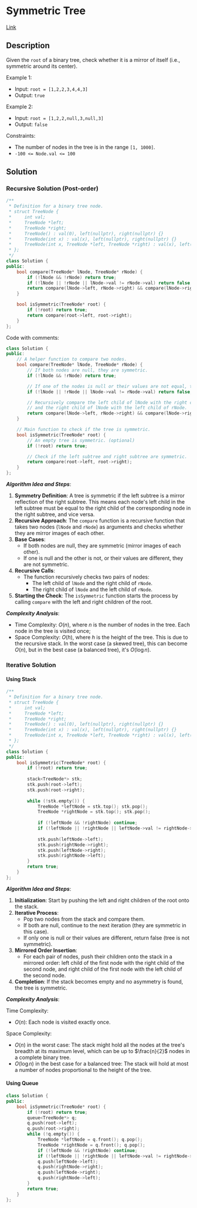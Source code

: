 # Symmetric Tree

[Link](https://leetcode.com/problems/symmetric-tree/description/)

## Description

Given the `root` of a binary tree, check whether it is a mirror of itself (i.e., symmetric around its center).

Example 1:

- Input: `root = [1,2,2,3,4,4,3]`
- Output: `true`

Example 2:

- Input: `root = [1,2,2,null,3,null,3]`
- Output: `false`

Constraints:

- The number of nodes in the tree is in the range `[1, 1000]`.
- `-100 <= Node.val <= 100`

## Solution

### Recursive Solution (Post-order)

```C++
/**
 * Definition for a binary tree node.
 * struct TreeNode {
 *     int val;
 *     TreeNode *left;
 *     TreeNode *right;
 *     TreeNode() : val(0), left(nullptr), right(nullptr) {}
 *     TreeNode(int x) : val(x), left(nullptr), right(nullptr) {}
 *     TreeNode(int x, TreeNode *left, TreeNode *right) : val(x), left(left), right(right) {}
 * };
 */
class Solution {
public:
    bool compare(TreeNode* lNode, TreeNode* rNode) {
        if (!lNode && !rNode) return true;
        if (!lNode || !rNode || lNode->val != rNode->val) return false;
        return compare(lNode->left, rNode->right) && compare(lNode->right, rNode->left);
    }

    bool isSymmetric(TreeNode* root) {
        if (!root) return true;
        return compare(root->left, root->right);
    }
};
```

Code with comments:

```C++
class Solution {
public:
    // A helper function to compare two nodes.
    bool compare(TreeNode* lNode, TreeNode* rNode) {
        // If both nodes are null, they are symmetric.
        if (!lNode && !rNode) return true;

        // If one of the nodes is null or their values are not equal, they are not symmetric.
        if (!lNode || !rNode || lNode->val != rNode->val) return false;

        // Recursively compare the left child of lNode with the right child of rNode
        // and the right child of lNode with the left child of rNode.
        return compare(lNode->left, rNode->right) && compare(lNode->right, rNode->left);
    }

    // Main function to check if the tree is symmetric.
    bool isSymmetric(TreeNode* root) {
        // An empty tree is symmetric. (optional)
        if (!root) return true;

        // Check if the left subtree and right subtree are symmetric.
        return compare(root->left, root->right);
    }
};
```

***Algorithm Idea and Steps***:

1. **Symmetry Definition**: A tree is symmetric if the left subtree is a mirror reflection of the right subtree. This means each node's left child in the left subtree must be equal to the right child of the corresponding node in the right subtree, and vice versa.
2. **Recursive Approach**: The `compare` function is a recursive function that takes two nodes (`lNode` and `rNode`) as arguments and checks whether they are mirror images of each other.
3. **Base Cases**:
    - If both nodes are null, they are symmetric (mirror images of each other).
    - If one is null and the other is not, or their values are different, they are not symmetric.
4. **Recursive Calls**:
    - The function recursively checks two pairs of nodes:
        - The left child of `lNode` and the right child of `rNode`.
        - The right child of `lNode` and the left child of `rNode`.
5. **Starting the Check**: The `isSymmetric` function starts the process by calling `compare` with the left and right children of the root.

***Complexity Analysis***:

- Time Complexity: $O(n)$, where $n$ is the number of nodes in the tree. Each node in the tree is visited once;
- Space Complexity: $O(h)$, where $h$ is the height of the tree. This is due to the recursive stack. In the worst case (a skewed tree), this can become $O(n)$, but in the best case (a balanced tree), it's $O(\log n)$.

### Iterative Solution

#### Using Stack

```C++
/**
 * Definition for a binary tree node.
 * struct TreeNode {
 *     int val;
 *     TreeNode *left;
 *     TreeNode *right;
 *     TreeNode() : val(0), left(nullptr), right(nullptr) {}
 *     TreeNode(int x) : val(x), left(nullptr), right(nullptr) {}
 *     TreeNode(int x, TreeNode *left, TreeNode *right) : val(x), left(left), right(right) {}
 * };
 */
class Solution {
public:
    bool isSymmetric(TreeNode* root) {
        if (!root) return true;
        
        stack<TreeNode*> stk;
        stk.push(root->left);
        stk.push(root->right);
        
        while (!stk.empty()) {
            TreeNode *leftNode = stk.top(); stk.pop();
            TreeNode *rightNode = stk.top(); stk.pop();
            
            if (!leftNode && !rightNode) continue;
            if (!leftNode || !rightNode || leftNode->val != rightNode->val) return false;
            
            stk.push(leftNode->left);
            stk.push(rightNode->right);
            stk.push(leftNode->right);
            stk.push(rightNode->left);
        }
        return true;
    }
};
```

***Algorithm Idea and Steps***:

1. **Initialization**: Start by pushing the left and right children of the root onto the stack.
2. **Iterative Process**:
    - Pop two nodes from the stack and compare them.
    - If both are null, continue to the next iteration (they are symmetric in this case).
    - If only one is null or their values are different, return false (tree is not symmetric).
3. **Mirrored Order Insertion**:
    - For each pair of nodes, push their children onto the stack in a mirrored order: left child of the first node with the right child of the second node, and right child of the first node with the left child of the second node.
4. **Completion**: If the stack becomes empty and no asymmetry is found, the tree is symmetric.

***Complexity Analysis***:

Time Complexity:

- $O(n)$: Each node is visited exactly once.

Space Complexity:

- $O(n)$ in the worst case: The stack might hold all the nodes at the tree's breadth at its maximum level, which can be up to $\frac{n}{2}$ nodes in a complete binary tree.
- $O(\log n)$ in the best case for a balanced tree: The stack will hold at most a number of nodes proportional to the height of the tree.

#### Using Queue

```C++
class Solution {
public:
    bool isSymmetric(TreeNode* root) {
        if (!root) return true;
        queue<TreeNode*> q;
        q.push(root->left);
        q.push(root->right);
        while (!q.empty()) {
            TreeNode *leftNode = q.front(); q.pop();
            TreeNode *rightNode = q.front(); q.pop();
            if (!leftNode && !rightNode) continue;
            if (!leftNode || !rightNode || leftNode->val != rightNode->val) return false;
            q.push(leftNode->left);
            q.push(rightNode->right);
            q.push(leftNode->right);
            q.push(rightNode->left);
        }
        return true;
    }
};
```
